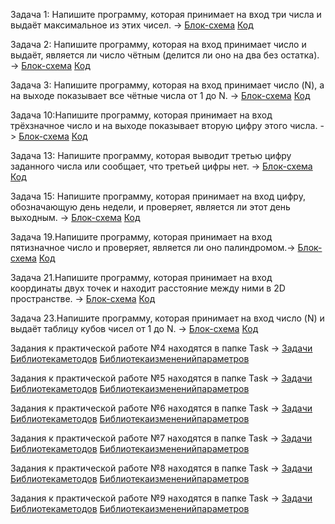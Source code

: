 Задача 1: Напишите программу, которая принимает на вход три числа и выдаёт максимальное из этих чисел. -> [Блок-схема](Lesson001/Exercise001/block%20diagram/diagram.drawio.png) [Код](Lesson001/Exercise001/Program.cs)


Задача 2: Напишите программу, которая на вход принимает число и выдаёт, является ли число чётным (делится ли оно на два без остатка). -> [Блок-схема](Lesson001/Exercise002/block%20diagram/diagram.drawio.png) [Код](Lesson001/Exercise002/Program.cs)


Задача 3: Напишите программу, которая на вход принимает число (N), а на выходе показывает все чётные числа от 1 до N. -> [Блок-схема](Lesson001/Exercise003/block%20diagram/diagram.drawio.png) [Код](Lesson001/Exercise003/Program.cs)

Задача 10:Напишите программу, которая принимает на вход трёхзначное число и на выходе показывает вторую цифру этого числа. -> [Блок-схема](Lesson002/task10.drawio.png) [Код](Lesson002/Lesson02.cs)

Задача 13: Напишите программу, которая выводит третью цифру заданного числа или сообщает, что третьей цифры нет. -> [Блок-схема](Lesson002/task13.drawio.png) [Код](Lesson002/Lesson02.cs)

Задача 15: Напишите программу, которая принимает на вход цифру, обозначающую день недели, и проверяет, является ли этот день выходным. -> [Блок-схема](Lesson002/task15.drawio.png) [Код](Lesson002/Lesson02.cs)

Задача 19.Напишите программу, которая принимает на вход пятизначное число и проверяет, является ли оно палиндромом.-> [Блок-схема](Lesson003/task19.drawio.png) [Код](Lesson003/Lesson003.cs)

Задача 21.Напишите программу, которая принимает на вход координаты двух точек и находит расстояние между ними в 2D пространстве. -> [Блок-схема](Lesson003/task21.drawio.png) [Код](Lesson003/Lesson003.cs)

Задача 23.Напишите программу, которая принимает на вход число (N) и выдаёт таблицу кубов чисел от 1 до N. -> [Блок-схема](Lesson003/task23.drawio.png) [Код](Lesson003/Lesson003.cs)

Задания к практической работе №4 находятся в папке Task -> [Задачи](Task/Task.cs) [Библиотекаметодов](Task/Library1.cs) [Библиотекаизмененийпараметров](Task/Library2.cs)

Задания к практической работе №5 находятся в папке Task -> [Задачи](Task/Task.cs) [Библиотекаметодов](Task/Library1.cs) [Библиотекаизмененийпараметров](Task/Library2.cs)

Задания к практической работе №6 находятся в папке Task -> [Задачи](Task/Task.cs) [Библиотекаметодов](Task/Library1.cs) [Библиотекаизмененийпараметров](Task/Library2.cs)

Задания к практической работе №7 находятся в папке Task -> [Задачи](Task/Task.cs) [Библиотекаметодов](Task/Library1.cs) [Библиотекаизмененийпараметров](Task/Library2.cs)

Задания к практической работе №8 находятся в папке Task -> [Задачи](Task/Task.cs) [Библиотекаметодов](Task/Library1.cs) [Библиотекаизмененийпараметров](Task/Library2.cs)

Задания к практической работе №9 находятся в папке Task -> [Задачи](Task/Task.cs) [Библиотекаметодов](Task/Library1.cs) [Библиотекаизмененийпараметров](Task/Library2.cs)